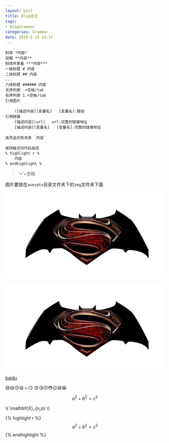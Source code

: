 ```yaml
---
layout: post
title: Blog语法
tags: 
- BlogGrammar
categories: Grammar
date: 2019-5-14 14:37
---
```


```
斜体 *内容*
加粗 **内容**
斜体并家畜 ***内容***
一级标题 # 内容
二级标题 ## 内容
...
六级标题 ###### 内容
无序列表 -+空格/tab
有序列表 1.+空格/tab
引用图片 
	
	![描述内容][变量名]   [变量名]:路径
引用链接 
	[描述内容](url)   url:完整的链接地址
	[描述内容][变量名]   [变量名]:完整的链接地址

高亮且灰色背景 `内容`

保持格式切代码高亮
% highlight r %
	内容
% endhighlight %

```



> '>'+空格

​       图片要放在`asesets`目录文件夹下的`img`文件夹下面

![描述内容](/assets/img/logo.png)

![](/assets/img/logo.png)

[baidu](http://www.baidu.com)

:smile::laughing::blush::smiley::relaxed::smirk:
:heart_eyes::kissing_heart::kissing_closed_eyes::flushed::relieved::satisfied::grin:

$$a^2 + b^2 = c^2$$

 \\( \mathbf{X}\_{n,p} \\) 

{% highlight r %}
$$a^2 + b^2 = c^2$$
{% endhighlight %}

